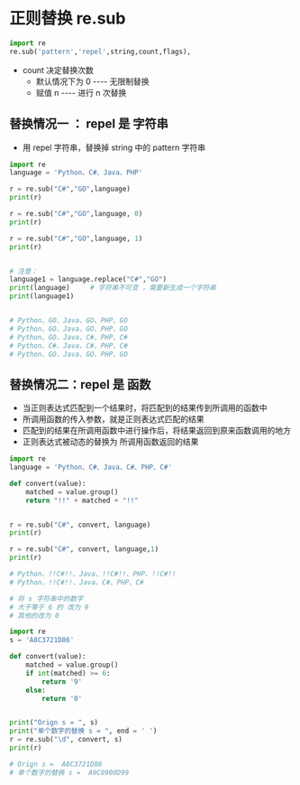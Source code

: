 # 正则替换 re.sub

```python
import re
re.sub('pattern','repel',string,count,flags),
```
- count 决定替换次数
  - 默认情况下为 0   ---- 无限制替换
  - 赋值 n          ----  进行 n 次替换

## 替换情况一 ： repel 是 字符串
- 用 repel 字符串，替换掉 string 中的 pattern 字符串

```python
import re
language = 'Python、C#、Java、PHP'

r = re.sub("C#","GO",language)
print(r)

r = re.sub("C#","GO",language, 0)
print(r)

r = re.sub("C#","GO",language, 1)
print(r)


# 注意：
language1 = language.replace("C#","GO")
print(language)     # 字符串不可变 ，需要新生成一个字符串
print(language1)


# Python、GO、Java、GO、PHP、GO
# Python、GO、Java、GO、PHP、GO
# Python、GO、Java、C#、PHP、C#
# Python、C#、Java、C#、PHP、C#
# Python、GO、Java、GO、PHP、GO

```

## 替换情况二：repel 是 函数
- 当正则表达式匹配到一个结果时，将匹配到的结果传到所调用的函数中
- 所调用函数的传入参数，就是正则表达式匹配的结果
- 匹配到的结果在所调用函数中进行操作后，将结果返回到原来函数调用的地方
- 正则表达式被动态的替换为 所调用函数返回的结果

```python
import re
language = 'Python、C#、Java、C#、PHP、C#'

def convert(value):
    matched = value.group()
    return "!!" + matched + "!!"


r = re.sub("C#", convert, language)
print(r)

r = re.sub("C#", convert, language,1)
print(r)

# Python、!!C#!!、Java、!!C#!!、PHP、!!C#!!
# Python、!!C#!!、Java、C#、PHP、C#

```

```python
# 将 s 字符串中的数字
# 大于等于 6 的 改为 9  
# 其他的改为 0

import re
s = 'A8C3721D86'

def convert(value):
    matched = value.group()
    if int(matched) >= 6:
        return '9'
    else:
        return '0'


print("Orign s = ", s)
print("单个数字的替换 s = ", end = ' ')
r = re.sub("\d", convert, s)
print(r)

# Orign s =  A8C3721D86
# 单个数字的替换 s =  A9C0900D99
```